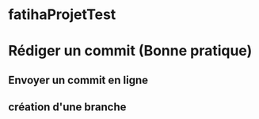 # fatihaProjetTest
# Rédiger un commit (Bonne pratique)

## Envoyer un commit en ligne 

## création d'une branche 

